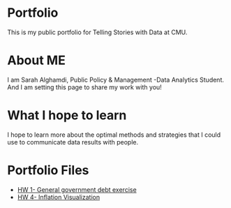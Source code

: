 # Portfolio
This is my public portfolio for Telling Stories with Data at CMU.

# About ME
I am Sarah Alghamdi, Public Policy & Management -Data Analytics Student. And I am setting this page to share my work with you!

# What I hope to learn
I hope to learn more about the optimal methods and strategies that I could use to communicate data results with people. 

# Portfolio Files 
* [HW 1- General government debt exercise](general_government_debt_excercise.md)
* [HW 4- Inflation Visualization](inflation_viz.md)

